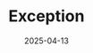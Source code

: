 ---
title: Exception
icon: fas fa-exclamation-triangle
date: 2025-04-13
category: docs
tag: 
    - syntax
    - error
license: MIT
---